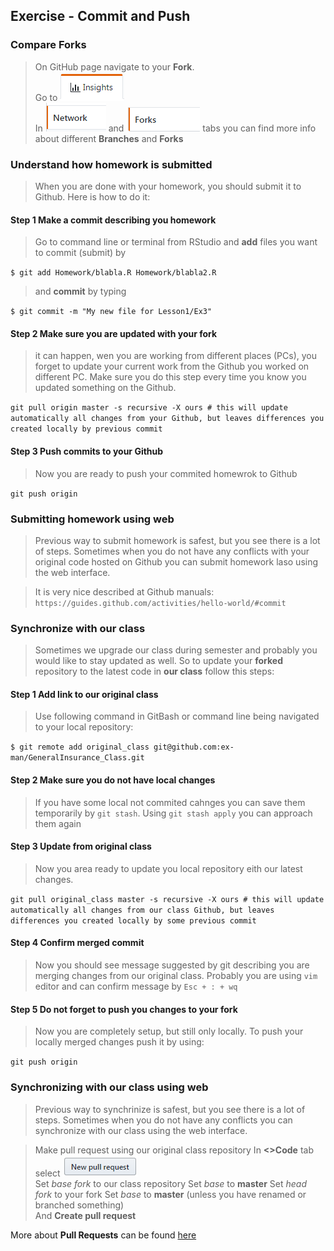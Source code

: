 ## Exercise - Commit and Push
### Compare Forks
> On GitHub page navigate to your **Fork**.  
> Go to ![](../Support/About_git_files/Insights.png)  
> In ![](../Support/About_git_files/Network.png) and ![](../Support/About_git_files/Forks.png) tabs you can find more info about different **Branches** and **Forks**  

### Understand how homework is submitted
> When you are done with your homework, you should submit it to Github. Here is how to do it:

#### Step 1 Make a commit describing you homework
> Go to command line or terminal from RStudio and **add** files you want to commit (submit) by

`$ git add Homework/blabla.R Homework/blabla2.R`  
> and **commit** by typing

`$ git commit -m "My new file for Lesson1/Ex3"`  

#### Step 2 Make sure you are updated with your fork
> it can happen, wen you are working from different places (PCs), you forget to update your current work from the Github you worked on different PC. Make sure you do this step every time you know you updated something on the Github.

`git pull origin master -s recursive -X ours # this will update automatically all changes from your Github, but leaves differences you created locally by previous commit`

#### Step 3 Push commits to your Github
> Now you are ready to push your commited homewrok to Github

`git push origin`

### Submitting homework using web
> Previous way to submit homework is safest, but you see there is a lot of steps. Sometimes when you do not have any conflicts with your original code hosted on Github you can submit homework laso using the web interface.

> It is very nice described at Github manuals: `https://guides.github.com/activities/hello-world/#commit`

### Synchronize with our class
> Sometimes we upgrade our class during semester and probably you would like to stay updated as well. So to update your __forked__ repository to the latest code in __our class__ follow this steps:

#### Step 1 Add link to our original class
> Use following command in GitBash or command line being navigated to your local repository:  

`$ git remote add original_class git@github.com:ex-man/GeneralInsurance_Class.git`

#### Step 2 Make sure you do not have local changes
> If you have some local not commited cahnges you can save them temporarily by `git stash`. Using `git stash apply` you can approach them again

#### Step 3 Update from original class
> Now you area ready to update you local repository eith our latest changes.

`git pull original_class master -s recursive -X ours # this will update automatically all changes from our class Github, but leaves differences you created locally by some previous commit`

#### Step 4 Confirm merged commit
> Now you should see message suggested by git describing you are merging changes from our original class. Probably you are using `vim` editor and can confirm message by `Esc + : + wq`

#### Step 5 Do not forget to push you changes to your fork
> Now you are completely setup, but still only locally. To push your locally merged changes push it by using: 

`git push origin`

### Synchronizing with our class using web
> Previous way to synchrinize is safest, but you see there is a lot of steps. Sometimes when you do not have any conflicts you can synchronize with our class using the web interface.

> Make pull request using our original class repository 
> In **<>Code** tab select ![](../Support/About_git_files/NewPullRequest.png)  
> Set *base fork* to our class repository 
> Set *base* to **master** 
> Set *head fork* to your fork
> Set *base* to **master** (unless you have renamed or branched something)  
> And **Create pull request**

More about **Pull Requests** can be found [here](https://help.github.com/articles/checking-out-pull-requests-locally)
